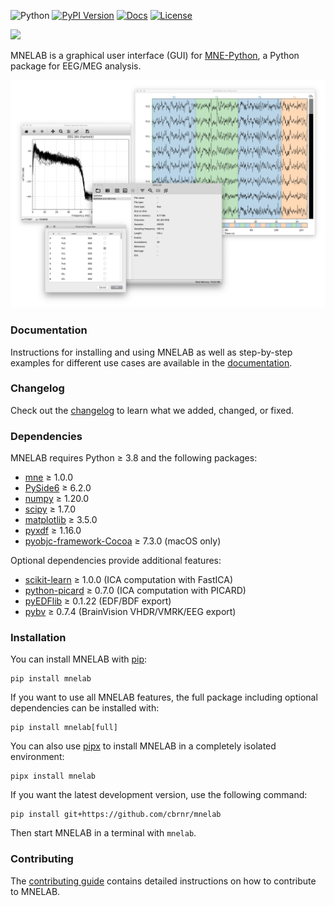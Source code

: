 ![Python](https://img.shields.io/pypi/pyversions/mnelab.svg?logo=python)
[![PyPI Version](https://img.shields.io/pypi/v/mnelab)](https://pypi.org/project/mnelab/)
[![Docs](https://readthedocs.org/projects/mnelab/badge/?version=latest)](https://mnelab.readthedocs.io/)
[![License](https://img.shields.io/github/license/cbrnr/mnelab)](LICENSE)

![](https://raw.githubusercontent.com/cbrnr/mnelab/main/mnelab/images/mnelab_logo.png)

MNELAB is a graphical user interface (GUI) for [MNE-Python](https://mne.tools/stable/index.html), a Python package for EEG/MEG analysis.

![](https://raw.githubusercontent.com/cbrnr/mnelab/main/mnelab.png)

### Documentation
Instructions for installing and using MNELAB as well as step-by-step examples for different use cases are available in the [documentation](https://mnelab.readthedocs.io/).

### Changelog
Check out the [changelog](https://github.com/cbrnr/mnelab/blob/main/CHANGELOG.md) to learn what we added, changed, or fixed.

### Dependencies
MNELAB requires Python ≥ 3.8 and the following packages:
- [mne](https://mne.tools/stable/index.html) ≥ 1.0.0
- [PySide6](https://www.qt.io/qt-for-python) ≥ 6.2.0
- [numpy](http://www.numpy.org/) ≥ 1.20.0
- [scipy](https://scipy.org/) ≥ 1.7.0
- [matplotlib](https://matplotlib.org/) ≥ 3.5.0
- [pyxdf](https://github.com/xdf-modules/xdf-Python) ≥ 1.16.0
- [pyobjc-framework-Cocoa](https://pyobjc.readthedocs.io/en/latest/) ≥ 7.3.0 (macOS only)

Optional dependencies provide additional features:
- [scikit-learn](https://scikit-learn.org/stable/) ≥ 1.0.0 (ICA computation with FastICA)
- [python-picard](https://pierreablin.github.io/picard/) ≥ 0.7.0 (ICA computation with PICARD)
- [pyEDFlib](https://pyedflib.readthedocs.io/en/latest/) ≥ 0.1.22 (EDF/BDF export)
- [pybv](https://pybv.readthedocs.io/en/stable/) ≥ 0.7.4 (BrainVision VHDR/VMRK/EEG export)

### Installation
You can install MNELAB with [pip](https://pip.pypa.io/en/stable/):

```
pip install mnelab
```

If you want to use all MNELAB features, the full package including optional dependencies can be installed with:

```
pip install mnelab[full]
```

You can also use [pipx](https://pypa.github.io/pipx/) to install MNELAB in a completely isolated environment:

```
pipx install mnelab
```

If you want the latest development version, use the following command:

```
pip install git+https://github.com/cbrnr/mnelab
```

Then start MNELAB in a terminal with `mnelab`.

### Contributing
The [contributing guide](https://github.com/cbrnr/mnelab/blob/main/CONTRIBUTING.md) contains detailed instructions on how to contribute to MNELAB.
